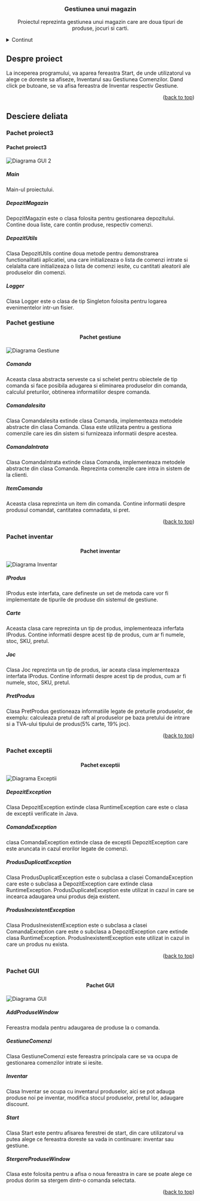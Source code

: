 <h3 align="center">Gestiunea unui magazin</h3>
<p align="center">Proiectul reprezinta gestiunea unui magazin care are doua tipuri de produse, jocuri si carti.</p>

<!-- TABLE OF CONTENTS -->
<details>
  <summary>Continut</summary>
  <ol>
    <li><a href="#about-the-project">Despre proiect</a>
    <li><a href="#descriere-detaliata">Descriere detaliata</a>
      <ol>
    <li><a href="#pachet-gestiune">Pachet gestiune</a>
    <li><a href="#pachet-inventar">Pachet inventar</a>
    <li><a href="#pachet-exceptii">Pachet exceptii</a>
    <li><a href="#pachet-inventar">Pachet GUI</a>
      </ol>
    </li>
  </ol>
</details>

<!-- DESPRE PROIECT -->
## Despre proiect

La inceperea programului, va aparea fereastra Start, de unde utilizatorul va alege ce doreste sa afiseze, Inventarul sau Gestiunea Comenzilor. Dand click pe butoane, se va afisa fereastra de Inventar respectiv Gestiune. 
<p align="right">(<a href="#readme-top">back to top</a>)</p>


<!-- DESCRIERE DETALIATA-->
## Desciere deliata

### Pachet proiect3
<h4 align="centre">Pachet proiect3</h4>

<img src="Diagrama GUI 2.png" alt="Diagrama GUI 2" title="Diagrama GUI 2">

<h5 align="left">Main</h5>
Main-ul proiectului.
<h5 align="left">DepozitMagazin</h5>
DepozitMagazin este o clasa folosita pentru gestionarea depozitului. Contine doua liste, care contin produse, respectiv comenzi.
<h5 align="left">DepozitUtils</h5>
Clasa DepozitUtils contine doua metode pentru demonstrarea functionalitatii aplicatiei, una care initializeaza o lista de comenzi intrate si celalalta care initializeaza o lista de comenzi iesite, cu cantitati aleatorii ale produselor din comenzi.
<h5 align="left">Logger</h5>
Clasa Logger este o clasa de tip Singleton folosita pentru logarea evenimentelor intr-un fisier.

### Pachet gestiune
<h4 align="center">Pachet gestiune</h4>

<img src="Diagrama Gestiune.png" alt="Diagrama Gestiune" title="Diagrama Gestiune">

<h5 align="left">Comanda</h5>
Aceasta clasa abstracta serveste ca si schelet pentru obiectele de tip comanda si face posibila adugarea si eliminarea produselor din comanda, calculul preturilor, obtinerea informatiilor despre comanda.
<h5 align="left">ComandaIesita</h5>
Clasa ComandaIesita extinde clasa Comanda, implementeaza metodele abstracte din clasa Comanda. Clasa este utilizata pentru a gestiona comenzile care ies din sistem si furnizeaza informatii despre acestea.
<h5 align="left">ComandaIntrata</h5>
Clasa ComandaIntrata extinde clasa Comanda, implementeaza metodele abstracte din clasa Comanda. Reprezinta comenzile care intra in sistem de la clienti.
<h5 align="left">ItemComanda</h5>
Aceasta clasa reprezinta un item din comanda. Contine informatii despre produsul comandat, cantitatea comnadata, si pret.
<p align="right">(<a href="#readme-top">back to top</a>)</p>


### Pachet inventar
<h4 align="center">Pachet inventar</h4>

<img src="Diagrama Inventar.png" alt="Diagrama Inventar" title="Diagrama Inventar">


<h5 align="left">IProdus</h5>
IProdus este interfata, care defineste un set de metoda care vor fi implementate de tipurile de produse din sistemul de gestiune. 
<h5 align="left">Carte</h5>
Aceasta clasa care reprezinta un tip de produs, implementeaza inferfata IProdus. Contine informatii despre acest tip de produs, cum ar fi numele, stoc, SKU, pretul.
<h5 align="left">Joc</h5>
Clasa Joc reprezinta un tip de produs, iar aceata clasa implementeaza interfata IProdus. Contine informatii despre acest tip de produs, cum ar fi numele, stoc, SKU, pretul.
<h5 align="left">PretProdus</h5>
Clasa PretProdus gestioneaza informatiile legate de preturile produselor, de exemplu: calculeaza pretul de raft al produselor pe baza pretului de intrare si a TVA-ului tipului de produs(5% carte, 19% joc).

<p align="right">(<a href="#readme-top">back to top</a>)</p>


### Pachet exceptii
<h4 align="center">Pachet exceptii</h4>

<img src="Diagrama Exceptii.jpg" alt="Diagrama Exceptii" title="Diagrama Exceptii">

<h5 align="left">DepozitException</h5>
Clasa DepozitException extinde clasa RuntimeException care este o clasa de exceptii verificate in Java.
<h5 align="left">ComandaException</h5>
clasa ComandaException extinde clasa de exceptii DepozitException care este aruncata in cazul erorilor legate de comenzi.
<h5 align="left">ProdusDuplicatException</h5>
Clasa ProdusDuplicatException este o subclasa a clasei ComandaException care este o subclasa a DepozitException care extinde clasa RuntimeException. ProdusDuplicateException este utilizat in cazul in care se incearca adaugarea unui produs deja existent.
<h5 align="left">ProdusInexistentException</h5>
Clasa ProdusInexistentException este o subclasa a clasei ComandaException care este o subclasa a DepozitException care extinde clasa RuntimeException. ProdusInexistentException este utilizat in cazul in care un produs nu exista.

<p align="right">(<a href="#readme-top">back to top</a>)</p>

### Pachet GUI
<h4 align="center">Pachet GUI</h4>

<img src="Diagrama GUI.png" alt="Diagrama GUI" title="Diagrama GUI">

<h5 align="left">AddProduseWindow</h5>
Fereastra modala pentru adaugarea de produse la o comanda.
<h5 align="left">GestiuneComenzi</h5>
Clasa GestiuneComenzi este fereastra principala care se va ocupa de gestionarea comenzilor intrate si iesite.
<h5 align="left">Inventar</h5>
Clasa Inventar se ocupa cu inventarul produselor, aici se pot adauga produse noi pe inventar, modifica stocul produselor, pretul lor, adaugare discount. 
<h5 align="left">Start</h5>
Clasa Start este pentru afisarea ferestrei de start, din care utilizatorul va putea alege ce fereastra doreste sa vada in continuare: inventar sau gestiune.
<h5 align="left">StergereProduseWindow</h5>
Clasa este folosita pentru a afisa o noua fereastra in care se poate alege ce produs dorim sa stergem dintr-o comanda selectata.




<p align="right">(<a href="#readme-top">back to top</a>)</p>
